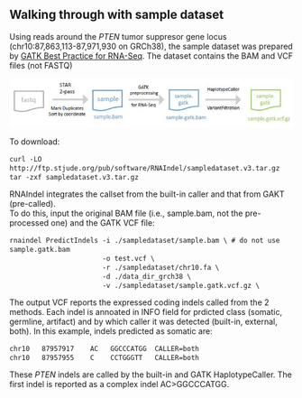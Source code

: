## Walking through with sample dataset
Using reads around the *PTEN* tumor suppresor gene locus (chr10:87,863,113-87,971,930 on GRCh38), the sample dataset was prepared by [GATK Best Practice for RNA-Seq](https://gatk.broadinstitute.org/hc/en-us/articles/360035531192-RNAseq-short-variant-discovery-SNPs-Indels-). The dataset contains the BAM and VCF files (not FASTQ)<br>


<p align="center">
  <img src="files.JPG"/>
</p>


To download:
```
curl -LO http://ftp.stjude.org/pub/software/RNAIndel/sampledataset.v3.tar.gz
tar -zxf sampledataset.v3.tar.gz
```

RNAIndel integrates the callset from the built-in caller and that from GAKT (pre-called).<br>
To do this, input the original BAM file (i.e., sample.bam, not the pre-processed one) and the GATK VCF file:
```
rnaindel PredictIndels -i ./sampledataset/sample.bam \ # do not use sample.gatk.bam
                       -o test.vcf \
                       -r ./sampledataset/chr10.fa \
                       -d ./data_dir_grch38 \
                       -v ./sampledataset/sample.gatk.vcf.gz \
```

The output VCF reports the expressed coding indels called from the 2 methods. Each indel is annoated in INFO field for prdicted class (somatic, germline, artifact) and by which caller it was detected (built-in, external, both). In this example, indels predicted as somatic are:
```
chr10   87957917    AC   GGCCCATGG  CALLER=both
chr10   87957955    C    CCTGGGTT   CALLER=both
```
These *PTEN* indels are called by the built-in and GATK HaplotypeCaller. The first indel is reported as a complex indel AC>GGCCCATGG. 

